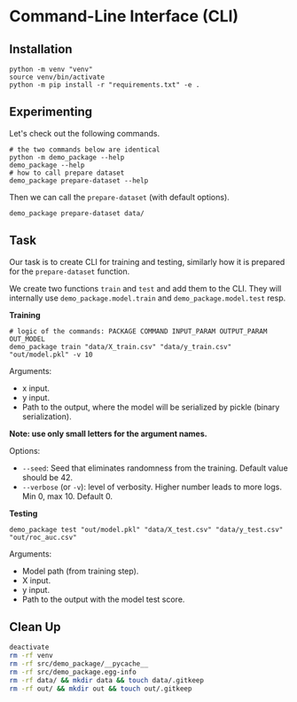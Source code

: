 # Command-Line Interface (CLI)

## Installation

```shell
python -m venv "venv"
source venv/bin/activate 
python -m pip install -r "requirements.txt" -e .
```

## Experimenting

Let's check out the following commands.

```shell
# the two commands below are identical
python -m demo_package --help
demo_package --help
# how to call prepare dataset
demo_package prepare-dataset --help
```

Then we can call the `prepare-dataset` (with default options).

```shell
demo_package prepare-dataset data/
```


## Task

Our task is to create CLI for training and testing, similarly how it is prepared for the `prepare-dataset` function.

We create two functions `train` and `test` and add them to the CLI. They will internally use `demo_package.model.train` and `demo_package.model.test` resp.

**Training**

```shell
# logic of the commands: PACKAGE COMMAND INPUT_PARAM OUTPUT_PARAM OUT_MODEL
demo_package train "data/X_train.csv" "data/y_train.csv" "out/model.pkl" -v 10
```

Arguments:
- x input.
- y input.
- Path to the output, where the model will be serialized by pickle (binary serialization).

**Note: use only small letters for the argument names.**

Options:
- `--seed`: Seed that eliminates randomness from the training. Default value should be 42.
- `--verbose` (or `-v`): level of verbosity. Higher number leads to more logs. Min 0, max 10. Default 0.

**Testing**

```shell
demo_package test "out/model.pkl" "data/X_test.csv" "data/y_test.csv" "out/roc_auc.csv"
```

Arguments:
- Model path (from training step).
- X input.
- y input.
- Path to the output with the model test score.

## Clean Up

```sh
deactivate
rm -rf venv
rm -rf src/demo_package/__pycache__
rm -rf src/demo_package.egg-info
rm -rf data/ && mkdir data && touch data/.gitkeep
rm -rf out/ && mkdir out && touch out/.gitkeep
```